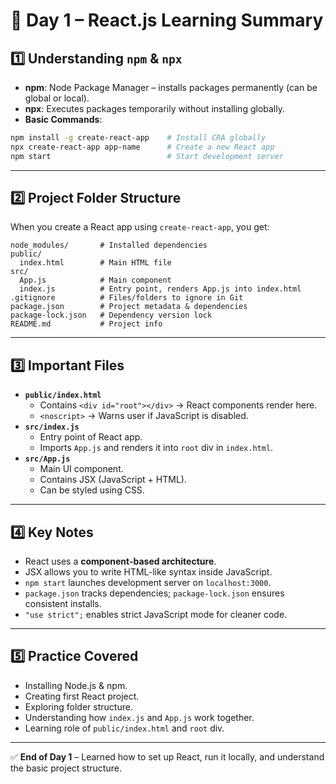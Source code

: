 # 📅 Day 1 – React.js Learning Summary

## 1️⃣ Understanding `npm` & `npx`
- **npm**: Node Package Manager – installs packages permanently (can be global or local).
- **npx**: Executes packages temporarily without installing globally.
- **Basic Commands**:
```bash
npm install -g create-react-app    # Install CRA globally
npx create-react-app app-name      # Create a new React app
npm start                          # Start development server
```

---

## 2️⃣ Project Folder Structure
When you create a React app using `create-react-app`, you get:
```
node_modules/       # Installed dependencies
public/             
  index.html        # Main HTML file
src/
  App.js            # Main component
  index.js          # Entry point, renders App.js into index.html
.gitignore          # Files/folders to ignore in Git
package.json        # Project metadata & dependencies
package-lock.json   # Dependency version lock
README.md           # Project info
```

---

## 3️⃣ Important Files
- **`public/index.html`**
  - Contains `<div id="root"></div>` → React components render here.
  - `<noscript>` → Warns user if JavaScript is disabled.
- **`src/index.js`**
  - Entry point of React app.
  - Imports `App.js` and renders it into `root` div in `index.html`.
- **`src/App.js`**
  - Main UI component.
  - Contains JSX (JavaScript + HTML).
  - Can be styled using CSS.

---

## 4️⃣ Key Notes
- React uses a **component-based architecture**.
- JSX allows you to write HTML-like syntax inside JavaScript.
- `npm start` launches development server on `localhost:3000`.
- `package.json` tracks dependencies; `package-lock.json` ensures consistent installs.
- `"use strict";` enables strict JavaScript mode for cleaner code.

---

## 5️⃣ Practice Covered
- Installing Node.js & npm.
- Creating first React project.
- Exploring folder structure.
- Understanding how `index.js` and `App.js` work together.
- Learning role of `public/index.html` and `root` div.

---

✅ **End of Day 1** – Learned how to set up React, run it locally, and understand the basic project structure.
